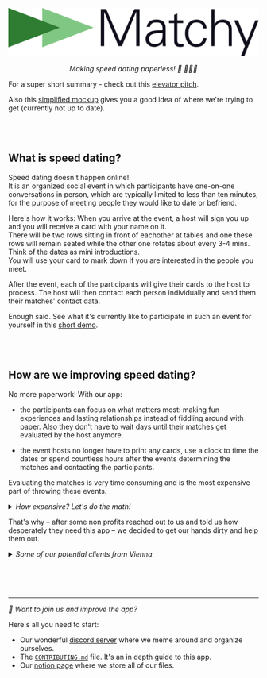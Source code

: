 <p align="center">
<img width="512" src="./frontend/src/assets/matchyLogoGreen.svg" alt="Matchy Logo">
</p>
<p align="center">
<i>Making speed dating paperless! 💌 🏃🏻💨</i>
</p>

For a super short summary - check out this [elevator pitch](https://www.youtube.com/watch?v=n2XdwmY_asM&t=133s).

Also this [simplified mockup](https://www.figma.com/file/ClWUVCuVzjNAG4Gat5TO10/matchy-V2-(Read-Only)?node-id=9%3A1033) gives you a good idea of where we're trying to get (currently not up to date).
<br><br><br><br>


## What is speed dating?

Speed dating doesn't happen online! <br>
It is an organized social event in which participants have one-on-one conversations in person, which are typically limited to less than ten minutes, for the purpose of meeting people they would like to date or befriend.

Here's how it works: When you arrive at the event, a host will sign you up and you will receive a card with your name on it. <br>
There will be two rows sitting in front of eachother at tables and one these rows will remain seated while the other one rotates about every 3-4 mins. Think of the dates as mini introductions. <br>
You will use your card to mark down if you are interested in the people you meet.

After the event, each of the participants will give their cards to the host to process. The host will then contact each person individually and send them their matches' contact data.

Enough said. See what it's currently like to participate in such an event for yourself in this [short demo](https://www.youtube.com/watch?v=p-3cmlPnx0s&t=9s).
<br><br><br><br>


## How are we improving speed dating?

No more paperwork! With our app: 

- the participants can focus on what matters most: making fun experiences and lasting relationships instead of fiddling around with paper. Also they don't have to wait days until their matches get evaluated by the host anymore.

- the event hosts no longer have to print any cards, use a clock to time the dates or spend countless hours after the events determining the matches and contacting the participants.
  
Evaluating the matches is very time consuming and is the most expensive part of throwing these events.

<details>
  <summary> <i> How expensive? Let's do the math! </i> </summary>

  > Let's assume that we have $n$ participants, split into two groups. For example, 40 participants in total, of which there are 20 in each group.
  > Each participant speed-dates everyone from the other group and fills out their cards as they go along. This gives you $(n)$ 40 cards, each with $(\frac{n}{2})$ 20 reviews.
  >
  > Now, when going through a single card, the host will check if the participant liked the other one. If yes, time to search for their card, and check if they also liked our participant. Then we need somewhere between 0 and $(\frac{n}{2})$ 20 card comparisons to determine the matches for a *single* person. And finally, for each match, all the contact information needs to be manually noted down, and sent to our participant.
  >
  > Repeat this for every single of the $(n)$ 40 participants, and you have at most $(n \cdot \frac{n}{2})$ 800 card comparisons to determine all the matches.
  > 
  > Now assuming that we do this as efficient as possible by iterating through each date that happened at the event once instead of twice from both sides (in the description above we iterated through the people, not the dates) we still have $((\frac{n}{2})^2)$ comparisons - in our example this would mean the host has to do 400 comparisons for just 40 participants which is still very time consuming.
  > 
  > But we also have the option to disable groups altogether which enables all participants to date each other. <br> In this case the number of comparisons would be a lot higher. If iterating by people we would require $(n \cdot (n-1))$ 1560 comparisons and if iterating by dates we would require a grand total of $({\sum}_{i = 0}^{n-1}i = \frac{n(n+1)}{2} - n)$ 740 comparisons.

</details>

That's why – after some non profits reached out to us and told us how desperately they need this app – we decided to get our hands dirty and help them out.

<details>
  <summary> <i> Some of our potential clients from Vienna. </i> </summary>

  > - https://www.meetup.com/speed-friending-events/ (over 8800 members)
  > - https://esnuniwien.com/events/speedfriending-esn-1
  > - https://events.htu.at/events/d58a7134-469b-4528-bc4a-dca2e7b1fa74
  > - https://www.wien.gv.at/video/1482/Speeddating-unter-Pensionisten
  > 
  > (But effectively anyone can use it to throw their own event!)
  
</details>

<br><br><br>




---
<i> 🤖 Want to join us and improve the app? </i>

Here's all you need to start:
- Our wonderful [discord server](https://discord.gg/ahNVefYjUc) where we meme around and organize ourselves.
- The [`CONTRIBUTING.md`](./CONTRIBUTING.md) file. It's an in depth guide to this app.
- Our [notion page](https://sueszli.notion.site/matchy-457ed5cee087469ab5ff78e67bacf3b6) where we store all of our files.
